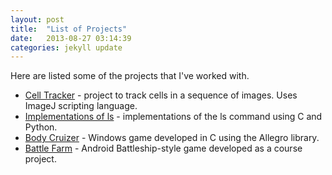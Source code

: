 ```yaml
---
layout: post
title:  "List of Projects"
date:   2013-08-27 03:14:39
categories: jekyll update
---
```


Here are listed some of the projects that I've worked with.

* [Cell Tracker](https://github.com/thalesmello/cell-tracker) - project to track cells in a sequence of images. Uses ImageJ scripting language.
* [Implementations of ls](https://github.com/thalesmello/ls-command) - implementations of the ls command using C and Python.
* [Body Cruizer](https://github.com/thalesmello/body-cruizer) - Windows game developed in C using the Allegro library.
* [Battle Farm](https://code.google.com/p/battlefarm/) - Android Battleship-style game developed as a course project.
